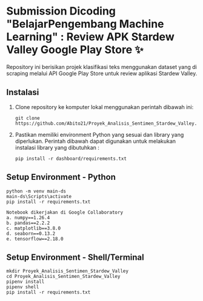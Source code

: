 # Submission Dicoding "BelajarPengembang Machine Learning" : Review APK Stardew Valley Google Play Store ✨

Repository ini berisikan projek klasifikasi teks menggunakan dataset yang di scraping melalui API Google Play Store untuk review aplikasi Stardew Valley.

## Instalasi

1. Clone repository ke komputer lokal menggunakan perintah dibawah ini:

   ```shell
   git clone https://github.com/Abito21/Proyek_Analisis_Sentimen_Stardew_Valley.git
   ```

2. Pastikan memiliki environment Python yang sesuai dan library yang diperlukan. Perintah dibawah dapat digunakan untuk melakukan instalasi library yang dibutuhkan :

   ```shell
   pip install -r dashboard/requirements.txt
   ```

## Setup Environment - Python
```
python -m venv main-ds
main-ds\Scripts\activate
pip install -r requirements.txt

Notebook dikerjakan di Google Collaboratory
a. numpy==1.26.4
b. pandas==2.2.2
c. matplotlib==3.8.0
d. seaborn==0.13.2
e. tensorflow==2.18.0
```

## Setup Environment - Shell/Terminal
```
mkdir Proyek_Analisis_Sentimen_Stardew_Valley
cd Proyek_Analisis_Sentimen_Stardew_Valley
pipenv install
pipenv shell
pip install -r requirements.txt
```
